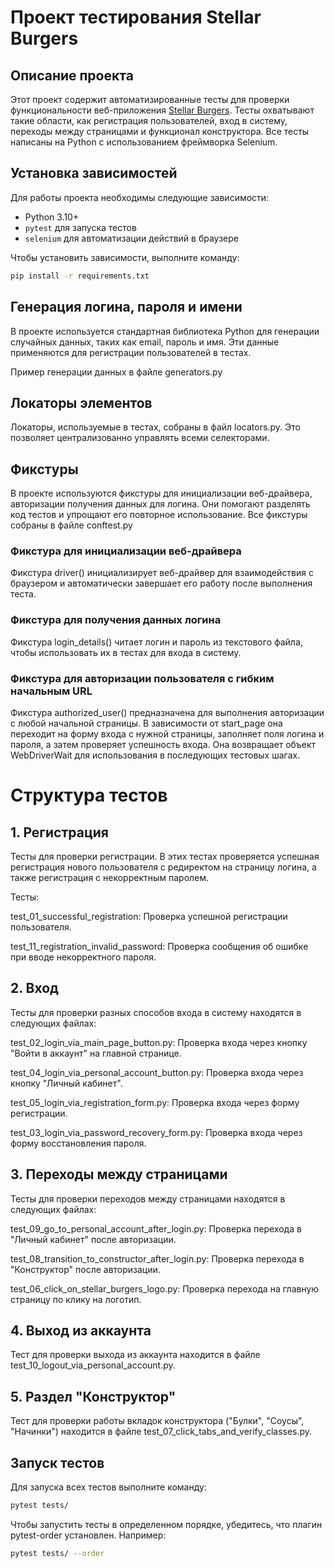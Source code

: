 # Проект тестирования Stellar Burgers

## Описание проекта

Этот проект содержит автоматизированные тесты для проверки функциональности веб-приложения [Stellar Burgers](https://stellarburgers.nomoreparties.site). Тесты охватывают такие области, как регистрация пользователей, вход в систему, переходы между страницами и функционал конструктора. Все тесты написаны на Python с использованием фреймворка Selenium.

## Установка зависимостей

Для работы проекта необходимы следующие зависимости:

- Python 3.10+
- `pytest` для запуска тестов
- `selenium` для автоматизации действий в браузере

Чтобы установить зависимости, выполните команду:

```bash
pip install -r requirements.txt
```
## Генерация логина, пароля и имени
В проекте используется стандартная библиотека Python для генерации случайных данных, таких как email, пароль и имя. Эти данные применяются для регистрации пользователей в тестах.

Пример генерации данных в файле generators.py

## Локаторы элементов
Локаторы, используемые в тестах, собраны в файл locators.py. Это позволяет централизованно управлять всеми селекторами.

## Фикстуры
В проекте используются фикстуры для инициализации веб-драйвера, авторизации получения данных для логина. Они помогают разделять код тестов и упрощают его повторное использование. Все фикстуры собраны в файле conftest.py

### Фикстура для инициализации веб-драйвера
Фикстура driver() инициализирует веб-драйвер для взаимодействия с браузером и автоматически завершает его работу после выполнения теста.
### Фикстура для получения данных логина
Фикстура login_details() читает логин и пароль из текстового файла, чтобы использовать их в тестах для входа в систему.
### Фикстура для авторизации пользователя с гибким начальным URL
Фикстура authorized_user() предназначена для выполнения авторизации с любой начальной страницы. В зависимости от start_page она переходит на форму входа с нужной страницы, заполняет поля логина и пароля, а затем проверяет успешность входа. Она возвращает объект WebDriverWait для использования в последующих тестовых шагах.

# Структура тестов
## 1. Регистрация
Тесты для проверки регистрации. В этих тестах проверяется успешная регистрация нового пользователя с редиректом на страницу логина, а также регистрация с некорректным паролем.

Тесты:

test_01_successful_registration: Проверка успешной регистрации пользователя.

test_11_registration_invalid_password: Проверка сообщения об ошибке при вводе некорректного пароля.

## 2. Вход
Тесты для проверки разных способов входа в систему находятся в следующих файлах:

test_02_login_via_main_page_button.py: Проверка входа через кнопку "Войти в аккаунт" на главной странице.

test_04_login_via_personal_account_button.py: Проверка входа через кнопку "Личный кабинет".

test_05_login_via_registration_form.py: Проверка входа через форму регистрации.

test_03_login_via_password_recovery_form.py: Проверка входа через форму восстановления пароля.
## 3. Переходы между страницами
Тесты для проверки переходов между страницами находятся в следующих файлах:

test_09_go_to_personal_account_after_login.py: Проверка перехода в "Личный кабинет" после авторизации.

test_08_transition_to_constructor_after_login.py: Проверка перехода в "Конструктор" после авторизации.

test_06_click_on_stellar_burgers_logo.py: Проверка перехода на главную страницу по клику на логотип.
## 4. Выход из аккаунта
Тест для проверки выхода из аккаунта находится в файле test_10_logout_via_personal_account.py.

## 5. Раздел "Конструктор"
Тест для проверки работы вкладок конструктора ("Булки", "Соусы", "Начинки") находится в файле test_07_click_tabs_and_verify_classes.py.

## Запуск тестов
Для запуска всех тестов выполните команду:

```bash
pytest tests/
```
Чтобы запустить тесты в определенном порядке, убедитесь, что плагин pytest-order установлен. Например:

```bash
pytest tests/ --order
```

